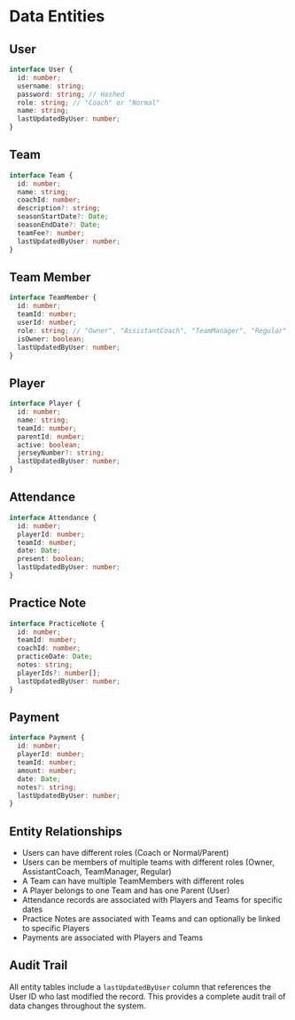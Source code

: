 # Data Entities

## User
```typescript
interface User {
  id: number;
  username: string;
  password: string; // Hashed
  role: string; // "Coach" or "Normal"
  name: string;
  lastUpdatedByUser: number;
}
```

## Team
```typescript
interface Team {
  id: number;
  name: string;
  coachId: number;
  description?: string;
  seasonStartDate?: Date;
  seasonEndDate?: Date;
  teamFee?: number;
  lastUpdatedByUser: number;
}
```

## Team Member
```typescript
interface TeamMember {
  id: number;
  teamId: number;
  userId: number;
  role: string; // "Owner", "AssistantCoach", "TeamManager", "Regular"
  isOwner: boolean;
  lastUpdatedByUser: number;
}
```

## Player
```typescript
interface Player {
  id: number;
  name: string;
  teamId: number;
  parentId: number;
  active: boolean;
  jerseyNumber?: string;
  lastUpdatedByUser: number;
}
```

## Attendance
```typescript
interface Attendance {
  id: number;
  playerId: number;
  teamId: number;
  date: Date;
  present: boolean;
  lastUpdatedByUser: number;
}
```

## Practice Note
```typescript
interface PracticeNote {
  id: number;
  teamId: number;
  coachId: number;
  practiceDate: Date;
  notes: string;
  playerIds?: number[];
  lastUpdatedByUser: number;
}
```

## Payment
```typescript
interface Payment {
  id: number;
  playerId: number;
  teamId: number;
  amount: number;
  date: Date;
  notes?: string;
  lastUpdatedByUser: number;
}
```

## Entity Relationships

- Users can have different roles (Coach or Normal/Parent)
- Users can be members of multiple teams with different roles (Owner, AssistantCoach, TeamManager, Regular)
- A Team can have multiple TeamMembers with different roles
- A Player belongs to one Team and has one Parent (User)
- Attendance records are associated with Players and Teams for specific dates
- Practice Notes are associated with Teams and can optionally be linked to specific Players
- Payments are associated with Players and Teams

## Audit Trail

All entity tables include a `lastUpdatedByUser` column that references the User ID who last modified the record. This provides a complete audit trail of data changes throughout the system.
